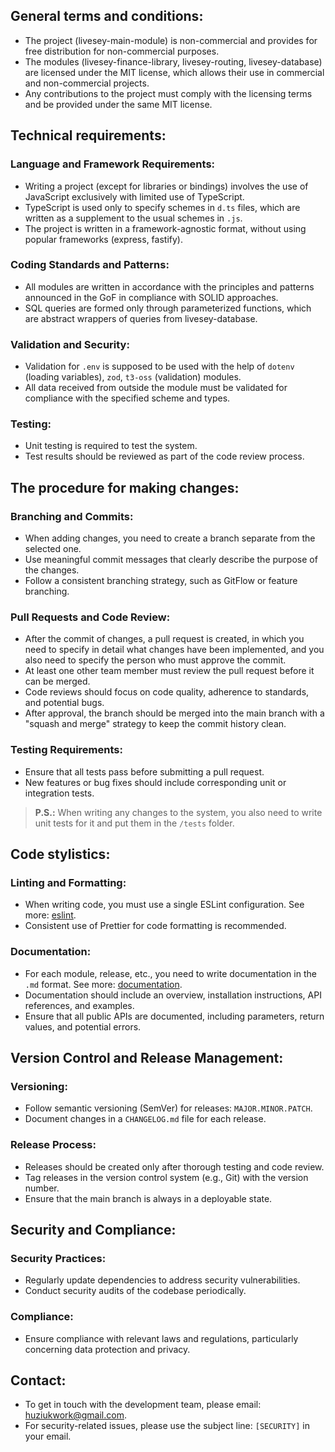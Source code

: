 ## General terms and conditions:
- The project (livesey-main-module) is non-commercial and provides for free distribution for non-commercial purposes.
- The modules (livesey-finance-library, livesey-routing, livesey-database) are licensed under the MIT license, which allows their use in commercial and non-commercial projects.
- Any contributions to the project must comply with the licensing terms and be provided under the same MIT license.

## Technical requirements:
### Language and Framework Requirements:
- Writing a project (except for libraries or bindings) involves the use of JavaScript exclusively with limited use of TypeScript.
- TypeScript is used only to specify schemes in `d.ts` files, which are written as a supplement to the usual schemes in `.js`.
- The project is written in a framework-agnostic format, without using popular frameworks (express, fastify).

### Coding Standards and Patterns:
- All modules are written in accordance with the principles and patterns announced in the GoF in compliance with SOLID approaches.
- SQL queries are formed only through parameterized functions, which are abstract wrappers of queries from livesey-database.

### Validation and Security:
- Validation for `.env` is supposed to be used with the help of `dotenv` (loading variables), `zod`, `t3-oss` (validation) modules.
- All data received from outside the module must be validated for compliance with the specified scheme and types.

### Testing:
- Unit testing is required to test the system.
- Test results should be reviewed as part of the code review process.

## The procedure for making changes:
### Branching and Commits:
- When adding changes, you need to create a branch separate from the selected one.
- Use meaningful commit messages that clearly describe the purpose of the changes.
- Follow a consistent branching strategy, such as GitFlow or feature branching.

### Pull Requests and Code Review:
- After the commit of changes, a pull request is created, in which you need to specify in detail what changes have been implemented, and you also need to specify the person who must approve the commit.
- At least one other team member must review the pull request before it can be merged.
- Code reviews should focus on code quality, adherence to standards, and potential bugs.
- After approval, the branch should be merged into the main branch with a "squash and merge" strategy to keep the commit history clean.

### Testing Requirements:
- Ensure that all tests pass before submitting a pull request.
- New features or bug fixes should include corresponding unit or integration tests.

> **P.S.:** When writing any changes to the system, you also need to write unit tests for it and put them in the `/tests` folder.

## Code stylistics:
### Linting and Formatting:
- When writing code, you must use a single ESLint configuration. See more: [eslint](https://github.com/livesey-finance/livesey-how-to).
- Consistent use of Prettier for code formatting is recommended.

### Documentation:
- For each module, release, etc., you need to write documentation in the `.md` format. See more: [documentation](https://github.com/livesey-finance/livesey-how-to).
- Documentation should include an overview, installation instructions, API references, and examples.
- Ensure that all public APIs are documented, including parameters, return values, and potential errors.

## Version Control and Release Management:
### Versioning:
- Follow semantic versioning (SemVer) for releases: `MAJOR.MINOR.PATCH`.
- Document changes in a `CHANGELOG.md` file for each release.

### Release Process:
- Releases should be created only after thorough testing and code review.
- Tag releases in the version control system (e.g., Git) with the version number.
- Ensure that the main branch is always in a deployable state.

## Security and Compliance:
### Security Practices:
- Regularly update dependencies to address security vulnerabilities.
- Conduct security audits of the codebase periodically.

### Compliance:
- Ensure compliance with relevant laws and regulations, particularly concerning data protection and privacy.

## Contact:
- To get in touch with the development team, please email: huziukwork@gmail.com.  
- For security-related issues, please use the subject line: `[SECURITY]` in your email.
